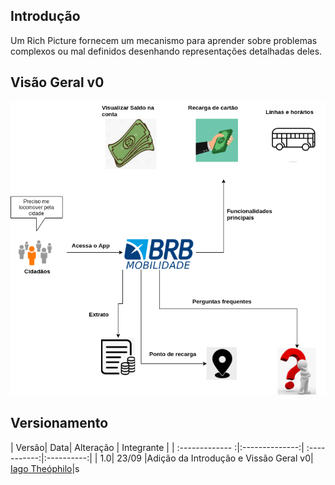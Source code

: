 ## Introdução
  Um Rich Picture fornecem um mecanismo para aprender sobre problemas complexos ou mal definidos desenhando representações detalhadas deles.
## Visão Geral v0
![alt text](../images/RichPicture.png)


## Versionamento
| Versão| Data| Alteração | Integrante |
| :------------- :|:--------------:| :-----------:|:----------:|
| 1.0| 23/09 |Adição da Introdução e Vissão Geral v0| [Iago Theóphilo](https://github.com/IagoTheophilo)|s